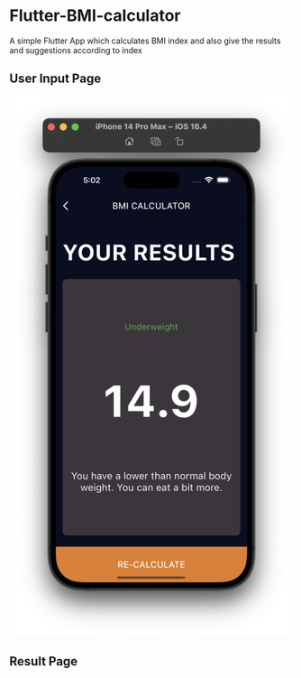 # Flutter-BMI-calculator
A simple Flutter App which calculates BMI index and also give the results and suggestions according to index


## User Input Page
<img src="input.png">

## Result Page
